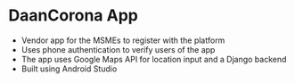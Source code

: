 # DaanCorona App
- Vendor app for the MSMEs to register with the platform 
- Uses phone authentication to verify users of the app
- The app uses Google Maps API for location input and a Django backend
- Built using Android Studio
